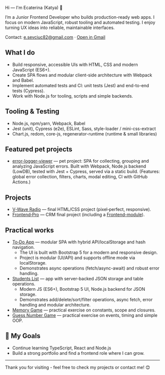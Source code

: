 Hi — I'm Ecaterina (Katya) 👋

I’m a Junior Frontend Developer who builds production-ready web apps. I focus on modern JavaScript, robust tooling and automated testing. I enjoy turning UX ideas into reliable, maintainable interfaces.

Contact: [e.sevciuc82@gmail.com](mailto:e.sevciuc82@gmail.com) · [Open in Gmail](https://mail.google.com/mail/?view=cm&fs=1&to=e.sevciuc82@gmail.com)

## What I do
- Build responsive, accessible UIs with HTML, CSS and modern JavaScript (ES6+).
- Create SPA flows and modular client-side architecture with Webpack and Babel.
- Implement automated tests and CI: unit tests (Jest) and end-to-end tests (Cypress).
- Work with Node.js for tooling, scripts and simple backends.

## Tooling & Testing
- Node.js, npm/yarn, Webpack, Babel
- Jest (unit), Cypress (e2e), ESLint, Sass, style-loader / mini-css-extract
- Chart.js, redom, core-js, regenerator-runtime (runtime & small libraries)

## Featured pet projects
- [error-logger-viewer](https://kate8382.github.io/error-logger-viewer/) — pet project: SPA for collecting, grouping and analyzing JavaScript errors.
  Built with Webpack, Node.js backend (LowDB), tested with Jest + Cypress, served via a static build.
  (Features: global error collection, filters, charts, modal editing, CI with GitHub Actions.)

## Projects
- [V‑Wave Radio](https://kate8382.github.io/w-vawe_radio/) — final HTML/CSS project (pixel‑perfect, responsive).
- [Frontend‑Pro](https://github.com/kate8382/frontend-pro/) — CRM final project (including a [Frontend-module](https://kate8382.github.io/frontend-module/)).

## Practical works
- [To‑Do App](https://kate8382.github.io/to-do_app/) — modular SPA with hybrid API/localStorage and hash navigation.
  - The UI is built with Bootstrap 5 for a modern and responsive design.
  - Project is modular (UI/API) and supports offline mode via localStorage.
  - Demonstrates async operations (fetch/async-await) and robust error handling.
- [Students List](https://kate8382.github.io/students_list/) — app with server-backed JSON storage and table operations.
  - Modern JS (ES6+), Bootstrap 5 UI, Node.js backend for JSON storage.
  - Demonstrates add/delete/sort/filter operations, async fetch, error handling and modular architecture.
- [Memory Game](https://kate8382.github.io/memory_game/) — practical exercise on constants, scope and closures.
- [Guess Number Game](https://kate8382.github.io/guess_number_game/) — practical exercise on events, timing and simple OOP.

## 🌟 My Goals
- Continue learning TypeScript, React and Node.js
- Build a strong portfolio and find a frontend role where I can grow.

---

Thank you for visiting - feel free to check my projects or contact me! 😊